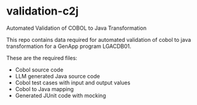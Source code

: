 # validation-c2j
Automated Validation of COBOL to Java Transformation

This repo contains data required for automated validation of cobol to java transformation for a GenApp program LGACDB01.

These are the required files:
- Cobol source code
- LLM generated Java source code
- Cobol test cases with input and output values
- Cobol to Java mapping
- Generated JUnit code with mocking
